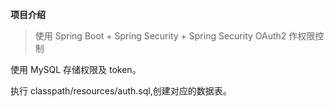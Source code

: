 **项目介绍**

> 使用 Spring Boot + Spring Security + Spring Security OAuth2 作权限控制

使用 MySQL 存储权限及 token。

执行 classpath/resources/auth.sql,创建对应的数据表。

